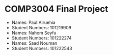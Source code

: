 # COMP3004 Final Project
- Names: Paul Airuehia
- Student Numbers: 101219909
- Names: Nahom Seyfu
- Student Numbers: 101222274
- Names: Saad Nouman
- Student Numbers: 101222543
